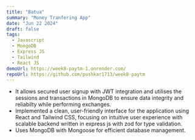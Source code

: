 ```yaml
---
title: "Batua"
summary: "Money Tranfering App"
date: "Jun 22 2024"
draft: false
tags:
  - Javascript
  - MongoDB
  - Express JS
  - Tailwind
  - React JS
demoUrl: https://week8-paytm-1.onrender.com/
repoUrl: https://github.com/pushkar1713/week8-paytm
---
```


- It allows secured user signup with JWT integration and utilises the sessions and transactions in MongoDB to ensure data integrity and reliabilty while performing exchanges.
- Implemented a clean, user-friendly interface for the application using React and Tailwind CSS, focusing on intuitive user experience with scalable backend written in express js with zod for type validation.
- Uses MongoDB with Mongoose for efficient database management.
